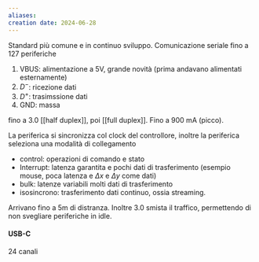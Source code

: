 ```yaml
---
aliases: 
creation date: 2024-06-28
---
```


Standard più comune e in continuo sviluppo.
Comunicazione seriale fino a 127 periferiche
1. VBUS: alimentazione a 5V, grande novità (prima andavano alimentati esternamente)
2. $D^-$: ricezione dati
3. $D^+$: trasimssione dati
4. GND: massa

fino a 3.0 [[half duplex]], poi [[full duplex]]. Fino a 900 mA (picco).

La periferica si sincronizza col clock del controllore, inoltre la periferica seleziona una modalità di collegamento
- control: operazioni di comando e stato
- Interrupt: latenza garantita e pochi dati di trasferimento (esempio mouse, poca latenza e $\Delta x$ e $\Delta y$ come dati)
- bulk: latenze variabili molti dati di trasferimento
- isosincrono: trasferimento dati continuo, ossia streaming.

Arrivano fino a 5m di distranza. Inoltre 3.0 smista il traffico, permettendo di non svegliare periferiche in idle.


#### USB-C
24 canali